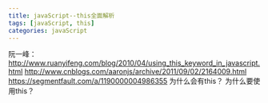 ```yaml
---
title: javaScript--this全面解析
tags: [javaScript, this]
categories: javaScript
---
```


阮一峰：http://www.ruanyifeng.com/blog/2010/04/using_this_keyword_in_javascript.html
 http://www.cnblogs.com/aaronjs/archive/2011/09/02/2164009.html
https://segmentfault.com/a/1190000004986355
为什么会有this？
为什么要使用this？
